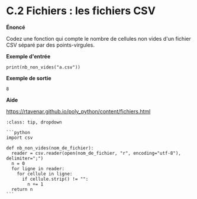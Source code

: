 # C.2 Fichiers : les fichiers CSV

**Énoncé**

Codez une fonction qui compte le nombre de cellules non vides d'un fichier CSV séparé par des points-virgules.

**Exemple d'entrée**

```
print(nb_non_vides("a.csv"))
```

**Exemple de sortie**

```
8
```

**Aide**

https://rtavenar.github.io/poly_python/content/fichiers.html

<div id="pad"></div>
            <script>Pythonpad('pad', {'id': 'C.2', 'title': 'Testez votre solution ici', 'src': 'import csv\n\ndef nb_non_vides(nom_du_fichier):\n  # Codez votre fonction ici et modifiez la valeur de retour si besoin\n  return None\n', 'files': {'b.csv': {'type': 'text', 'body': '1;2;3\n4;5;6\n7;8;9\n10,10'}, 'a.csv': {'type': 'text', 'body': '12;7;8;9\n1;3;\n0;;0'}}})</script>


````{admonition} Cliquez ici pour voir la solution
:class: tip, dropdown

```python
import csv

def nb_non_vides(nom_de_fichier):
  reader = csv.reader(open(nom_de_fichier, "r", encoding="utf-8"), delimiter=";")
  n = 0
  for ligne in reader:
    for cellule in ligne:
      if cellule.strip() != "":
        n += 1
  return n
```
````
